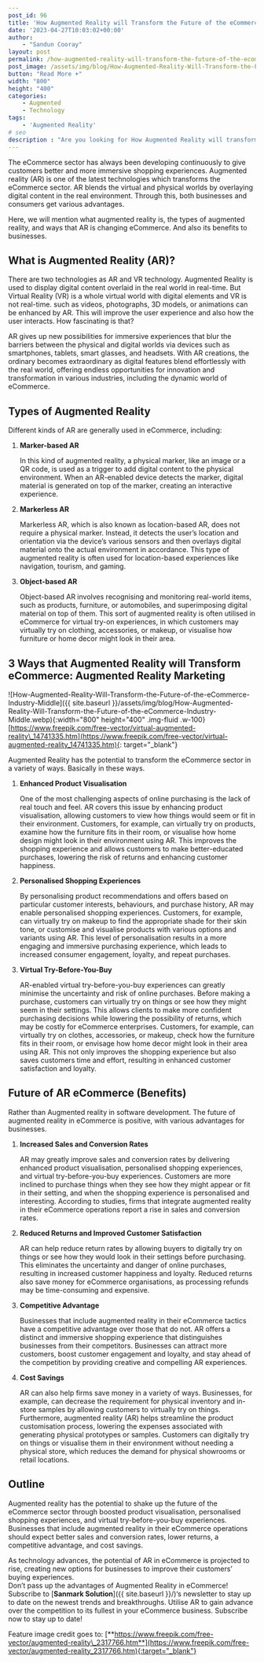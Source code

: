 ```yaml
---
post_id: 96
title: 'How Augmented Reality will Transform the Future of the eCommerce Industry?'
date: '2023-04-27T10:03:02+00:00'
author: 
    - "Sandun Cooray"
layout: post
permalink: /how-augmented-reality-will-transform-the-future-of-the-ecommerce-industry/
post_image: /assets/img/blog/How-Augmented-Reality-Will-Transform-the-Future-of-the-eCommerce-Industry-post-image.webp
button: "Read More +"
width: "800"
height: "400"
categories:
    - Augmented
    - Technology
tags:
    - 'Augmented Reality'
# seo
description : "Are you looking for How Augmented Reality will transform the eCommerce industry's future? Read on to find out more."
---
```


The eCommerce sector has always been developing continuously to give customers better and more immersive shopping experiences. Augmented reality (AR) is one of the latest technologies which transforms the eCommerce sector. AR blends the virtual and physical worlds by overlaying digital content in the real environment. Through this, both businesses and consumers get various advantages.

Here, we will mention what augmented reality is, the types of augmented reality, and ways that AR is changing eCommerce. And also its benefits to businesses.

## What is Augmented Reality (AR)?

There are two technologies as AR and VR technology. Augmented Reality is used to display digital content overlaid in the real world in real-time. But Virtual Reality (VR) is a whole virtual world with digital elements and VR is not real-time. such as videos, photographs, 3D models, or animations can be enhanced by AR. This will improve the user experience and also how the user interacts. How fascinating is that?

AR gives up new possibilities for immersive experiences that blur the barriers between the physical and digital worlds via devices such as smartphones, tablets, smart glasses, and headsets. With AR creations, the ordinary becomes extraordinary as digital features blend effortlessly with the real world, offering endless opportunities for innovation and transformation in various industries, including the dynamic world of eCommerce.

## Types of Augmented Reality

Different kinds of AR are generally used in eCommerce, including:

1. **Marker-based AR**

    In this kind of augmented reality, a physical marker, like an image or a QR code, is used as a trigger to add digital content to the physical environment. When an AR-enabled device detects the marker, digital material is generated on top of the marker, creating an interactive experience.

2. **Markerless AR**

    Markerless AR, which is also known as location-based AR, does not require a physical marker. Instead, it detects the user’s location and orientation via the device’s various sensors and then overlays digital material onto the actual environment in accordance. This type of augmented reality is often used for location-based experiences like navigation, tourism, and gaming.

3. **Object-based AR**

    Object-based AR involves recognising and monitoring real-world items, such as products, furniture, or automobiles, and superimposing digital material on top of them. This sort of augmented reality is often utilised in eCommerce for virtual try-on experiences, in which customers may virtually try on clothing, accessories, or makeup, or visualise how furniture or home decor might look in their area.

## 3 Ways that Augmented Reality will Transform eCommerce: Augmented Reality Marketing

![How-Augmented-Reality-Will-Transform-the-Future-of-the-eCommerce-Industry-Middle]({{ site.baseurl }}/assets/img/blog/How-Augmented-Reality-Will-Transform-the-Future-of-the-eCommerce-Industry-Middle.webp){:width="800" height="400" .img-fluid .w-100}[https://www.freepik.com/free-vector/virtual-augmented-reality\_14741335.htm](https://www.freepik.com/free-vector/virtual-augmented-reality_14741335.htm){: target="_blank"}

Augmented Reality has the potential to transform the eCommerce sector in a variety of ways. Basically in these ways.

1. **Enhanced Product Visualisation**

    One of the most challenging aspects of online purchasing is the lack of real touch and feel. AR covers this issue by enhancing product visualisation, allowing customers to view how things would seem or fit in their environment. Customers, for example, can virtually try on products, examine how the furniture fits in their room, or visualise how home design might look in their environment using AR. This improves the shopping experience and allows customers to make better-educated purchases, lowering the risk of returns and enhancing customer happiness.

2. **Personalised Shopping Experiences**

    By personalising product recommendations and offers based on particular customer interests, behaviours, and purchase history, AR may enable personalised shopping experiences. Customers, for example, can virtually try on makeup to find the appropriate shade for their skin tone, or customise and visualise products with various options and variants using AR. This level of personalisation results in a more engaging and immersive purchasing experience, which leads to increased consumer engagement, loyalty, and repeat purchases.

3. **Virtual Try-Before-You-Buy**

    AR-enabled virtual try-before-you-buy experiences can greatly minimise the uncertainty and risk of online purchases. Before making a purchase, customers can virtually try on things or see how they might seem in their settings. This allows clients to make more confident purchasing decisions while lowering the possibility of returns, which may be costly for eCommerce enterprises. Customers, for example, can virtually try on clothes, accessories, or makeup, check how the furniture fits in their room, or envisage how home decor might look in their area using AR. This not only improves the shopping experience but also saves customers time and effort, resulting in enhanced customer satisfaction and loyalty.

## Future of AR eCommerce (Benefits)

Rather than Augmented reality in software development. The future of augmented reality in eCommerce is positive, with various advantages for businesses.

1. **Increased Sales and Conversion Rates**

    AR may greatly improve sales and conversion rates by delivering enhanced product visualisation, personalised shopping experiences, and virtual try-before-you-buy experiences. Customers are more inclined to purchase things when they see how they might appear or fit in their setting, and when the shopping experience is personalised and interesting. According to studies, firms that integrate augmented reality in their eCommerce operations report a rise in sales and conversion rates.

2. **Reduced Returns and Improved Customer Satisfaction**

    AR can help reduce return rates by allowing buyers to digitally try on things or see how they would look in their settings before purchasing. This eliminates the uncertainty and danger of online purchases, resulting in increased customer happiness and loyalty. Reduced returns also save money for eCommerce organisations, as processing refunds may be time-consuming and expensive.

3. **Competitive Advantage**

    Businesses that include augmented reality in their eCommerce tactics have a competitive advantage over those that do not. AR offers a distinct and immersive shopping experience that distinguishes businesses from their competitors. Businesses can attract more customers, boost customer engagement and loyalty, and stay ahead of the competition by providing creative and compelling AR experiences.

4. **Cost Savings**

    AR can also help firms save money in a variety of ways. Businesses, for example, can decrease the requirement for physical inventory and in-store samples by allowing customers to virtually try on things. Furthermore, augmented reality (AR) helps streamline the product customisation process, lowering the expenses associated with generating physical prototypes or samples. Customers can digitally try on things or visualise them in their environment without needing a physical store, which reduces the demand for physical showrooms or retail locations.

## Outline

Augmented reality has the potential to shake up the future of the eCommerce sector through boosted product visualisation, personalised shopping experiences, and virtual try-before-you-buy experiences. Businesses that include augmented reality in their eCommerce operations should expect better sales and conversion rates, lower returns, a competitive advantage, and cost savings.

As technology advances, the potential of AR in eCommerce is projected to rise, creating new options for businesses to improve their customers’ buying experiences.  
Don’t pass up the advantages of Augmented Reality in eCommerce! Subscribe to [**Sanmark Solution**]({{ site.baseurl }}/)‘s newsletter to stay up to date on the newest trends and breakthroughs. Utilise AR to gain advance over the competition to its fullest in your eCommerce business. Subscribe now to stay up to date!

Feature image credit goes to: [**https://www.freepik.com/free-vector/augmented-reality\_2317766.htm**](https://www.freepik.com/free-vector/augmented-reality_2317766.htm){:target="_blank"}
